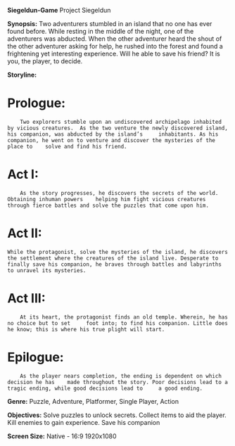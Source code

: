 **Siegeldun-Game**
Project Siegeldun


**Synopsis:**
	Two adventurers stumbled in an island that no one has ever found before. While resting in the middle of the night, one of the adventurers was abducted. When the other adventurer heard the shout of the other adventurer asking for help, he rushed into the forest and found a frightening yet interesting experience. Will he able to save his friend? It is you, the player, to decide.


**Storyline:**
# Prologue: 	
		Two explorers stumble upon an undiscovered archipelago inhabited by vicious creatures. 	As the two venture the newly discovered island, his companion, was abducted by the island’s 	inhabitants. As his companion, he went on to venture and discover the mysteries of the 	place to 	solve and find his friend. 

# Act I: 
		As the story progresses, he discovers the secrets of the world. Obtaining inhuman powers 	helping him fight vicious creatures through fierce battles and solve the puzzles that come upon him. 
    
# Act II: 
	While the protagonist, solve the mysteries of the island, he discovers the settlement where the creatures of the island live. Desperate to finally save his companion, he braves through battles and labyrinths to unravel its mysteries.

# Act III:
		At its heart, the protagonist finds an old temple. Wherein, he has no choice but to set 	foot into; to find his companion. Little does he know; this is where his true plight will start. 

# Epilogue: 
		As the player nears completion, the ending is dependent on which decision he has 	made throughout the story. Poor decisions lead to a tragic ending, while good decisions lead to 	a good ending.


**Genre:**
        Puzzle, Adventure, Platformer, Single Player, Action


**Objectives:**
         Solve puzzles to unlock secrets. 
         Collect items to aid the player. 
         Kill enemies to gain experience. 
         Save his companion
         
         
**Screen Size:**
	Native - 16:9	1920x1080
